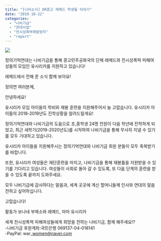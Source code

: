 ```yaml
---
title: "[나비소식] DR콩고 레메드 학생들 이야기"
date: "2019-10-22"
categories: 
  - "나비기금"
  - "연대사업"
  - "전시성폭력재발방지"
  - "report"
---
```


![](http://womenandwar.net/kr/wp-content/uploads/2019/08/콩고민주공화국-레메드_-8.14-1400차-수요시위-및-제7차-세계일본군위안부기림일-연대행동_정의기억연대-제공-1-1-1024x683.jpg)

정의기억연대는 나비기금을 통해 콩고민주공화국의 단체 레메드와 전시성폭력 피해여성들의 모임인 유시리카를 지원하고 있습니다!

레메드에서 전해 준 소식 함께 보아요!

정의연 여러분께,

안녕하세요!

유시리카 모임 아이들의 학비와 재봉 훈련을 지원해주어서 늘 고맙습니다. 유시리카 아이들의 2018-2019년도 진학상황을 알려드릴게요!

정의기억연대와 나비기금의 도움으로 초,중학생 24명 전원이 다음 학년에 진학하게 되었고, 최근 새학기(2019-2020년도)를 시작하여 나비기금을 통해 무사히 지낼 수 있기를 모두 기대하고 있습니다.

유시리카 아이들을 지원해주시는 정의기억연대와 나비기금 회원 분들이 모두 축복받기를 바랍니다.

또한, 유시리카 여성들은 재단훈련을 마치고, 나비기금을 통해 재봉틀을 지원받을 수 있기를 기다리고 있습니다. 여성들이 사회로 돌아 갈 수 있도록, 또 다음 단계의 훈련을 받을 수 있도록 끝까지 도와주세요.

모두 나비기금에 감사하다는 말씀과, 세계 곳곳에 계신 할머니들께 인사와 연대의 말씀 전하고 싶어하십니다.

고맙습니다!

활동가 보나네 부제소와 레메드, 마마 유시리카

  
세계 전시성폭력 피해여성들에게 희망을 전하는 나비기금, 함께 해주세요!?  
\-나비기금 후원계좌:국민은행 069137-04-018141  
\-PayPal: war\_women@naver.com
